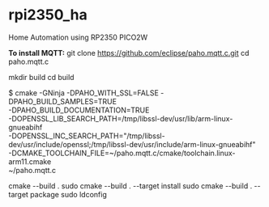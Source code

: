 # rpi2350_ha
Home Automation using RP2350 PICO2W

**To install MQTT:**
git clone https://github.com/eclipse/paho.mqtt.c.git
cd paho.mqtt.c

mkdir build
cd build

$ cmake -GNinja -DPAHO_WITH_SSL=FALSE -DPAHO_BUILD_SAMPLES=TRUE \
    -DPAHO_BUILD_DOCUMENTATION=TRUE \
    -DOPENSSL_LIB_SEARCH_PATH=/tmp/libssl-dev/usr/lib/arm-linux-gnueabihf \
    -DOPENSSL_INC_SEARCH_PATH="/tmp/libssl-dev/usr/include/openssl;/tmp/libssl-dev/usr/include/arm-linux-gnueabihf" \
    -DCMAKE_TOOLCHAIN_FILE=~/paho.mqtt.c/cmake/toolchain.linux-arm11.cmake \
    ~/paho.mqtt.c

cmake --build .
sudo cmake --build . --target install
sudo cmake --build . --target package
sudo ldconfig



